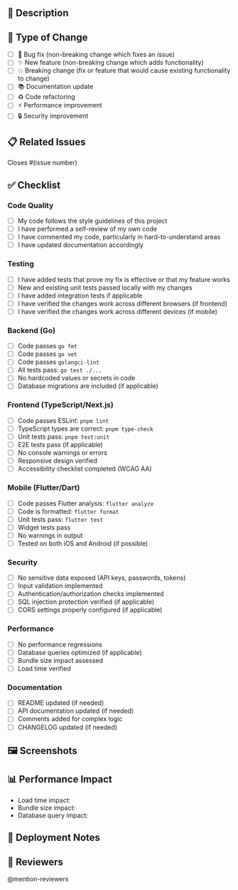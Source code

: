## 📝 Description

<!-- Describe the changes you've made -->

## 🎯 Type of Change

- [ ] 🐛 Bug fix (non-breaking change which fixes an issue)
- [ ] ✨ New feature (non-breaking change which adds functionality)
- [ ] 💥 Breaking change (fix or feature that would cause existing functionality to change)
- [ ] 📚 Documentation update
- [ ] ♻️ Code refactoring
- [ ] ⚡ Performance improvement
- [ ] 🔒 Security improvement

## 📋 Related Issues

Closes #(issue number)

## ✅ Checklist

### Code Quality
- [ ] My code follows the style guidelines of this project
- [ ] I have performed a self-review of my own code
- [ ] I have commented my code, particularly in hard-to-understand areas
- [ ] I have updated documentation accordingly

### Testing
- [ ] I have added tests that prove my fix is effective or that my feature works
- [ ] New and existing unit tests passed locally with my changes
- [ ] I have added integration tests if applicable
- [ ] I have verified the changes work across different browsers (if frontend)
- [ ] I have verified the changes work across different devices (if mobile)

### Backend (Go)
- [ ] Code passes `go fmt`
- [ ] Code passes `go vet`
- [ ] Code passes `golangci-lint`
- [ ] All tests pass: `go test ./...`
- [ ] No hardcoded values or secrets in code
- [ ] Database migrations are included (if applicable)

### Frontend (TypeScript/Next.js)
- [ ] Code passes ESLint: `pnpm lint`
- [ ] TypeScript types are correct: `pnpm type-check`
- [ ] Unit tests pass: `pnpm test:unit`
- [ ] E2E tests pass (if applicable)
- [ ] No console warnings or errors
- [ ] Responsive design verified
- [ ] Accessibility checklist completed (WCAG AA)

### Mobile (Flutter/Dart)
- [ ] Code passes Flutter analysis: `flutter analyze`
- [ ] Code is formatted: `flutter format`
- [ ] Unit tests pass: `flutter test`
- [ ] Widget tests pass
- [ ] No warnings in output
- [ ] Tested on both iOS and Android (if possible)

### Security
- [ ] No sensitive data exposed (API keys, passwords, tokens)
- [ ] Input validation implemented
- [ ] Authentication/authorization checks implemented
- [ ] SQL injection protection verified (if applicable)
- [ ] CORS settings properly configured (if applicable)

### Performance
- [ ] No performance regressions
- [ ] Database queries optimized (if applicable)
- [ ] Bundle size impact assessed
- [ ] Load time verified

### Documentation
- [ ] README updated (if needed)
- [ ] API documentation updated (if needed)
- [ ] Comments added for complex logic
- [ ] CHANGELOG updated (if needed)

## 🖼️ Screenshots

<!-- Add screenshots if this is a UI change -->

## 📊 Performance Impact

<!-- Describe any performance implications -->
- Load time impact: <!-- e.g., +10ms, negligible, -5% -->
- Bundle size impact: <!-- e.g., +50KB, negligible -->
- Database query impact: <!-- e.g., no change, 1 additional query per request -->

## 🔄 Deployment Notes

<!-- Any special deployment instructions or dependencies -->

## 👥 Reviewers

<!-- Tag reviewers -->
@mention-reviewers
